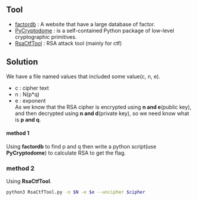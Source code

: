## Tool

* [factordb](http://factordb.com/index.php) : A website that have a large database of factor.
* [PyCryptodome](https://pycryptodome.readthedocs.io/en/latest/src/util/util.html) :  is a self-contained Python package of low-level cryptographic primitives.
* [RsaCtfTool](https://github.com/RsaCtfTool/RsaCtfTool) : RSA attack tool (mainly for ctf)
## Solution

We have a file named values that included some value(c, n, e).
* c : cipher text
* n : N(p*q)
* e : exponent
<br>As we know that the RSA cipher is encrypted using **n and e**(public key), and then decrypted using **n and d**(private key), so we need know what  is **p and q**.
#### method 1 
Using **factordb** to find p and q then write a python script(use **PyCryptodome**) to calculate RSA to get the flag.

### method 2 
Using **RsaCtfTool**.    
```bash
python3 RsaCtfTool.py -n $N -e $e --uncipher $cipher

```
